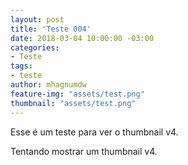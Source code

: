 ```yaml
---
layout: post
title: 'Teste 004'
date: 2018-03-04 10:00:00 -03:00
categories:
- Teste
tags:
- teste
author: mhagnumdw
feature-img: "assets/test.png"
thumbnail: "assets/test.png"
---
```


Esse é um teste para ver o thumbnail v4.

<!--more-->

Tentando mostrar um thumbnail v4.